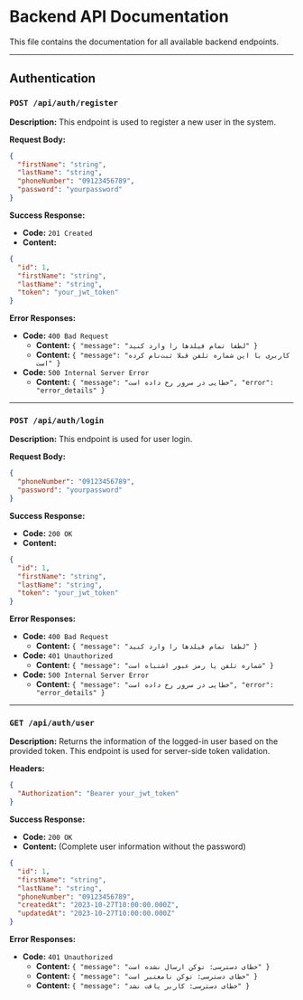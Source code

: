# Backend API Documentation

This file contains the documentation for all available backend endpoints.

---

## Authentication

### `POST /api/auth/register`

**Description:** This endpoint is used to register a new user in the system.

**Request Body:**
```json
{
  "firstName": "string",
  "lastName": "string",
  "phoneNumber": "09123456789",
  "password": "yourpassword"
}
```

**Success Response:**
- **Code:** `201 Created`
- **Content:**
```json
{
  "id": 1,
  "firstName": "string",
  "lastName": "string",
  "token": "your_jwt_token"
}
```

**Error Responses:**
- **Code:** `400 Bad Request`
  - **Content:** `{ "message": "لطفا تمام فیلدها را وارد کنید" }`
  - **Content:** `{ "message": "کاربری با این شماره تلفن قبلا ثبت‌نام کرده است" }`
- **Code:** `500 Internal Server Error`
  - **Content:** `{ "message": "خطایی در سرور رخ داده است", "error": "error_details" }`

---

### `POST /api/auth/login`

**Description:** This endpoint is used for user login.

**Request Body:**
```json
{
  "phoneNumber": "09123456789",
  "password": "yourpassword"
}
```

**Success Response:**
- **Code:** `200 OK`
- **Content:**
```json
{
  "id": 1,
  "firstName": "string",
  "lastName": "string",
  "token": "your_jwt_token"
}
```

**Error Responses:**
- **Code:** `400 Bad Request`
  - **Content:** `{ "message": "لطفا تمام فیلدها را وارد کنید" }`
- **Code:** `401 Unauthorized`
  - **Content:** `{ "message": "شماره تلفن یا رمز عبور اشتباه است" }`
- **Code:** `500 Internal Server Error`
  - **Content:** `{ "message": "خطایی در سرور رخ داده است", "error": "error_details" }`

---

### `GET /api/auth/user`

**Description:** Returns the information of the logged-in user based on the provided token. This endpoint is used for server-side token validation.

**Headers:**
```json
{
  "Authorization": "Bearer your_jwt_token"
}
```

**Success Response:**
- **Code:** `200 OK`
- **Content:** (Complete user information without the password)
```json
{
  "id": 1,
  "firstName": "string",
  "lastName": "string",
  "phoneNumber": "09123456789",
  "createdAt": "2023-10-27T10:00:00.000Z",
  "updatedAt": "2023-10-27T10:00:00.000Z"
}
```

**Error Responses:**
- **Code:** `401 Unauthorized`
  - **Content:** `{ "message": "خطای دسترسی: توکن ارسال نشده است" }`
  - **Content:** `{ "message": "خطای دسترسی: توکن نامعتبر است" }`
  - **Content:** `{ "message": "خطای دسترسی: کاربر یافت نشد" }`
